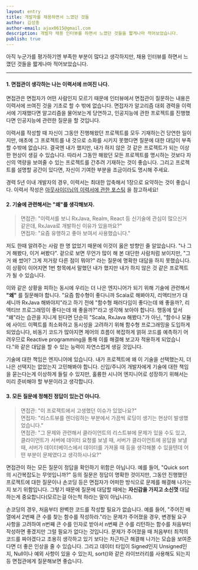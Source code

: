 ```yaml
---
layout: entry
title: 개발자를 채용하면서 느꼈던 것들
author: 김성중
author-email: ajax0615@gmail.com
description: 개발자 채용 인터뷰를 하면서 느꼈던 것들을 짧게나마 적어보았습니다.
publish: true
---
```


아직 누군가를 평가하기엔 부족한 부분이 많다고 생각하지만, 채용 인터뷰를 하면서 느꼈던 것들을 짧게나마 적어보았습니다.

---

#### **1. 면접관이 생각하는 나는 이력서에 쓰여진 나다.**
면접관은 면접자가 어떤 사람인지 모르기 때문에 인터뷰에서 면접관이 질문하는 내용은 이력서에 쓰여진 것을 기초로 할 수 밖에 없습니다. 면접자가 알고리즘 대회 경력을 이력서에 기재했다면 알고리즘을 물어보는게 당연하고, 인공지능에 관한 프로젝트를 진행했다면 인공지능에 관련한 질문을 할 것입니다.

이력서를 작성할 때 자신이 그동안 진행해왔던 프로젝트를 모두 기재하는건 당연한 일이지만, 애초에 그 프로젝트를 내 것으로 소화를 시키지 못했다면 질문에 대한 대답이 부족할 수밖에 없습니다. 결국엔 내가 했지만, 내가 하지 않은 것 같은 프로젝트가 되는 이상한 현상이 생길 수 있습니다. 따라서 그동안 해왔던 모든 프로젝트를 명시하는 것보다 자신의 역량을 보여줄 수 있는 프로젝트를 간추려 기재하는 것이 좋습니다. 그리고 프로젝트를 설명할 공간이 있다면, 자신이 기여한 부분을 조금이라도 명시해 주세요.

경력 5년 이내 개발자의 경우, 이력서는 최대한 압축해서 1장으로 요약하는 것이 좋습니다. 이력서 작성은 [아웃사이더님의 이력서에 관한 포스팅](https://blog.outsider.ne.kr/1234)
을 참고하세요!


#### **2. 기술에 관련해서는 "왜"를 생각해보자.**
 >면접관:  "이력서를 보니 RxJava, Realm, React 등 신기술에 관심이 많으신거 같은데, RxJava로 개발하신 이유가 있을까요?"<br/>
 >면접자:  "요즘 유행하고 좋아 보여서 사용했습니다."

저도 한때 알려주는 사람 한 명 없었기 때문에 이것이 옳은 방향인 줄 알았습니다. "나 그거 해봤다, 이거 써봤다". 겉으로 보면 무언가 많이 해 본 대단한 사람처럼 보이지만, "그거 왜 썼어? 그게 저거랑 다른 점이 뭐야?" 라는 질문에 명확한 대답을 하지 못했습니다. 이 상황이 이어지면 1번 항목에서 말했던 내가 했지만 내가 하지 않은 것 같은 프로젝트가 될 수 있습니다.

이와 같은 상황을 피하는 동시에 우리는 더 나은 엔지니어가 되기 위해 기술에 관련해서 **"왜"** 를 질문해야 합니다. "요즘 함수형이 좋다니까 Scala로 해봐야지,  리액티브가 대세니까 RxJava 해봐야지"라고 하기 전에 "함수형 패러다임이 좋다는데 왜 좋을까?,  리액티브 프로그래밍이 좋다는데 왜 좋을까?"라고 생각해 보아야 합니다. 행동에 앞서 "왜"라는 습관을 지니게 된다면 단순히 "Scala,  RxJava 해봤다."가 아닌, "함수나 모듈에 사이드 이펙트를 최소화하고 동시성을 고려하기 위해 함수형 프로그래밍을 도입하게 되었습니다,  비동기 코드가 많아지면 제어의 흐름이 복잡하게 얽혀 코드를 예측하기 어려우므로 Reactive programming을 통해 이를 해결해 보고자 적용하게 되었습니다."와 같은 대답을 할 수 있는 능력이 자연스럽게 생길 것입니다.

기술에 대한 책임은 엔지니어에 있습니다. 내가 프로젝트에 왜 이 기술을 선택했는지, 더 나은 선택지는 없었는지 고민해봐야 합니다. 신입/주니어 개발자에게 기술에 대한 책임을 묻는다는게 이상하게 들릴 수 있지만, 훌륭한 시니어 엔지니어로 성장하기 위해서는 미리 준비해야 할 부분이라고 생각합니다.


#### **3. 모든 질문에 정해진 정답이 있는건 아니다.**
 >면접관:  "이 프로젝트에서 고생했던 이슈가 있었나요?"<br/>
 >면접자:  "리스트뷰를 렌더링하는 부분에서 가끔씩 로딩이 생기는 현상이 발생했었습니다."<br/>
 >면접관:  "그 문제와 관련해서 클라이언트의 리스트뷰에 문제가 있을 수도 있고, 클라이언트가 서버에 데이터 요청를 보낼 때, 서버가 클라이언트에 응답을 보낼 때, 서버가 데이터베이스에서 데이터를 가져올 때 등을 생각해볼 수 있을텐데 어떤 부분이 문제였다고 생각하시나요?"

면접관이 하는 모든 질문이 정답을 확인하기 위함은 아닙니다. 예를 들어, "Quick sort의 시간복잡도는 무엇입니까?" 등의 질문은 정답이 명확한 것이지만, 그동안 진행했던 프로젝트에 대한 질문이나 손코딩 등은 면접자가 어떠한 방식으로 문제를 해결해 나가는지 보기 위함입니다. 그렇기 때문에 질문에 대답할 때에는 **자신감을 가지고 소신껏** 대답하는게 중요합니다(모르는걸 아는척 하라는 말이 아닙니다).

손코딩의 경우, 처음부터 완벽한 코드를 작성할 필요가 없습니다. 예를 들어, "주어진 배열에서 2번째 큰 수를 찾는 함수를 작성하라."라는 문제가 주어졌을 경우, 변경될 요구 사항을 고려하여 n번째 큰 수를 인자로 받아서 n번째 큰 수를 리턴하는 함수를 처음부터 작성하면 좋겠지만 그럴 필요가 없다는 것입니다. 문제가 주어졌을 때 처음부터 최적의 코드를 짜야겠다고 조용히 생각하고 있기 보다는 차근차근 해결해 나가는 모습을 보여준다면 더 좋은 인상을 줄 수 있습니다. 그리고 데이터 타입이 Signed인지 Unsigned인지, Null이나 예외 사항이 있을 수 있는지, sort()와 같은 라이브러리를 사용해도 되는지 등 면접관에게 질문해보면 좋습니다.
